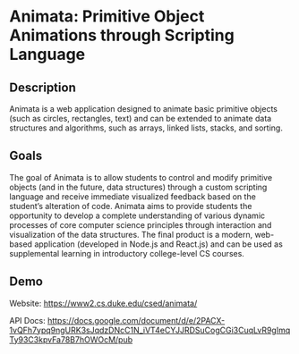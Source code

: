 # Animata: Primitive Object Animations through Scripting Language

## Description
Animata is a web application designed to animate basic primitive objects (such as circles, rectangles, text) and can be extended to animate data structures and algorithms, such as arrays, linked lists, stacks, and sorting.

## Goals
The goal of Animata is to allow students to control and modify primitive objects (and in the future, data structures) through a custom scripting language and receive immediate visualized feedback based on the student’s alteration of code. Animata aims to provide students the opportunity to develop a complete understanding of various dynamic processes of core computer science principles through interaction and visualization of the data structures. The final product is a modern, web-based application (developed in Node.js and React.js) and can be used as supplemental learning in introductory college-level CS courses.

## Demo
Website: https://www2.cs.duke.edu/csed/animata/

API Docs: https://docs.google.com/document/d/e/2PACX-1vQFh7ypq9ngURK3sJqdzDNcC1N_iVT4eCYJJRDSuCogCGi3CuqLvR9gImqTy93C3kpvFa78B7hOWOcM/pub

